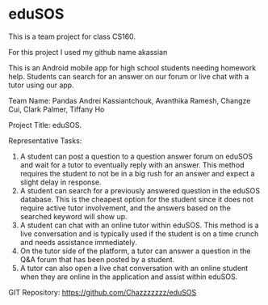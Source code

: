 # eduSOS

This is a team project for class CS160.

For this project I used my github name akassian

This is an Android mobile app for high school students needing homework help.
Students can search for an answer on our forum or live chat with a tutor using our app.

Team Name: Pandas
Andrei Kassiantchouk, Avanthika Ramesh,
Changze Cui, Clark Palmer, Tiffany Ho

Project Title: eduSOS.

Representative Tasks:
1. A student can post a question to a question answer forum
on eduSOS and wait for a tutor to eventually reply with an
answer. This method requires the student to not be in a big
rush for an answer and expect a slight delay in response.
2. A student can search for a previously answered question
in the eduSOS database. This is the cheapest option for the
student since it does not require active tutor involvement,
and the answers based on the searched keyword will show
up.
3. A student can chat with an online tutor within eduSOS.
This method is a live conversation and is typically used if
the student is on a time crunch and needs assistance
immediately.
4. On the tutor side of the platform, a tutor can answer a
question in the Q&A forum that has been posted by a
student.
5. A tutor can also open a live chat conversation with an
online student when they are online in the application and
assist within eduSOS.

GIT Repository: https://github.com/Chazzzzzzz/eduSOS
